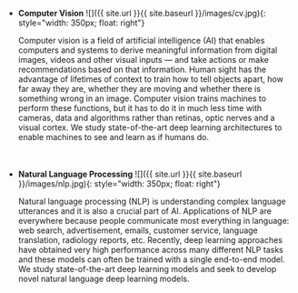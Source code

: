 - **Computer Vision** ![]({{ site.url }}{{ site.baseurl }}/images/cv.jpg){: style="width: 350px; float: right"} 
  
  Computer vision is a field of artificial intelligence (AI) that enables computers and systems to derive meaningful information from digital images, videos and other visual inputs — and take actions or make recommendations based on that information. Human sight has the advantage of lifetimes of context to train how to tell objects apart, how far away they are, whether they are moving and whether there is something wrong in an image. Computer vision trains machines to perform these functions, but it has to do it in much less time with cameras, data and algorithms rather than retinas, optic nerves and a visual cortex. We study state-of-the-art deep learning architectures to enable machines to see and learn as if humans do. <br><br><br>
  
  
- **Natural Language Processing** ![]({{ site.url }}{{ site.baseurl }}/images/nlp.jpg){: style="width: 350px; float: right"} 
  
  Natural language processing (NLP) is understanding complex language utterances and it is also a crucial part of AI. Applications of NLP are everywhere because people communicate most everything in language: web search, advertisement, emails, customer service, language translation, radiology reports, etc. Recently, deep learning approaches have obtained very high performance across many different NLP tasks and these models can often be trained with a single end-to-end model. We study state-of-the-art deep learning models and seek to develop novel natural language deep learning models.<br><br>
